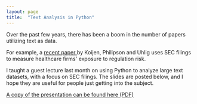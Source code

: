 ```yaml
---
layout: page
title:  "Text Analysis in Python"
---
```


Over the past few years, there has been a boom in the number of papers utilizing text as data.

For example, a <a href="http://onlinelibrary.wiley.com/doi/10.3982/ECTA11182/abstract">
   recent paper
  </a> by Koijen, Philipson and Uhlig uses SEC filings to measure healthcare firms' exposure to regulation risk. 

I taught a guest lecture last month on using Python to analyze large text datasets, with a focus on SEC filings. The slides are posted below, and I hope they are useful for people just getting into the subject.

<p>
  <a href="/images/python_text_analysis.pdf" target="_blank">
    A copy of the presentation can be found here (PDF)
  </a>
</p>



